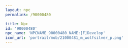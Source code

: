 ```yaml
---
layout: npc
permalink: /90000480

title: Npc
id: '90000480'
npc_name: 'NPCNAME_90000480_NAME:[F]Develop'
icon_url: 'portrait/mob/21000481_m_wolfsilver_p.png'
---
```

